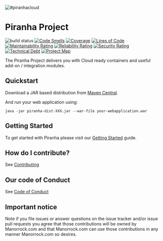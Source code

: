 ![#piranhacloud](piranha_cloud.svg)

# Piranha Project

![build status](https://github.com/piranhacloud/piranha/workflows/build/badge.svg)
[![Code Smells](https://sonarcloud.io/api/project_badges/measure?project=piranhacloud_piranha&metric=code_smells)](https://sonarcloud.io/summary/new_code?id=piranhacloud_piranha)
[![Coverage](https://sonarcloud.io/api/project_badges/measure?project=piranhacloud_piranha&metric=coverage)](https://sonarcloud.io/dashboard?id=piranhacloud_piranha)
[![Lines of Code](https://sonarcloud.io/api/project_badges/measure?project=piranhacloud_piranha&metric=ncloc)](https://sonarcloud.io/summary/new_code?id=piranhacloud_piranha)
[![Maintainability Rating](https://sonarcloud.io/api/project_badges/measure?project=piranhacloud_piranha&metric=sqale_rating)](https://sonarcloud.io/dashboard?id=piranhacloud_piranha)
[![Reliability Rating](https://sonarcloud.io/api/project_badges/measure?project=piranhacloud_piranha&metric=reliability_rating)](https://sonarcloud.io/dashboard?id=piranhacloud_piranha)
[![Security Rating](https://sonarcloud.io/api/project_badges/measure?project=piranhacloud_piranha&metric=security_rating)](https://sonarcloud.io/dashboard?id=piranhacloud_piranha)
[![Technical Debt](https://sonarcloud.io/api/project_badges/measure?project=piranhacloud_piranha&metric=sqale_index)](https://sonarcloud.io/summary/new_code?id=piranhacloud_piranha)
[![Project Map](https://sourcespy.com/shield.svg)](https://sourcespy.com/github/piranhacloudpiranha/)

The Piranha Project delivers you with Cloud ready containers and useful add-on / 
integration modules.

## Quickstart

Download a JAR based distribution from <a href="https://repo1.maven.org/maven2/cloud/piranha/dist/">Maven Central</a>.

And run your web application using:

```
java -jar piranha-dist-XXX.jar --war-file your-webapplication.war
```

## Getting Started

To get started with Piranha please visit our 
[Getting Started](https://piranha.cloud/getting-started/) guide.

## How do I contribute?

See [Contributing](CONTRIBUTING.md)

## Our code of Conduct

See [Code of Conduct](CODE_OF_CONDUCT.md)

## Important notice

Note if you file issues or answer questions on the issue tracker and/or issue 
pull requests you agree that those contributions will be owned by Manorrock.com
and that Manorrock.com can use those contributions in any manner Manorrock.com
so desires.
